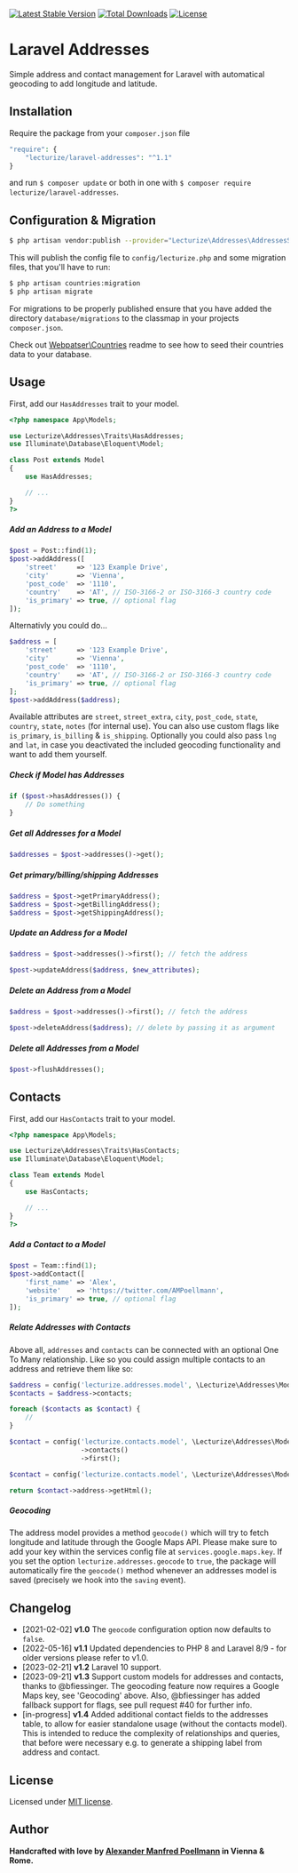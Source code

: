 [![Latest Stable Version](https://poser.pugx.org/lecturize/laravel-addresses/v/stable)](https://packagist.org/packages/lecturize/laravel-addresses)
[![Total Downloads](https://poser.pugx.org/lecturize/laravel-addresses/downloads)](https://packagist.org/packages/lecturize/laravel-addresses)
[![License](https://poser.pugx.org/lecturize/laravel-addresses/license)](https://packagist.org/packages/lecturize/laravel-addresses)

# Laravel Addresses

Simple address and contact management for Laravel with automatical geocoding to add longitude and latitude.

## Installation

Require the package from your `composer.json` file

```php
"require": {
	"lecturize/laravel-addresses": "^1.1"
}
```

and run `$ composer update` or both in one with `$ composer require lecturize/laravel-addresses`.

## Configuration & Migration

```bash
$ php artisan vendor:publish --provider="Lecturize\Addresses\AddressesServiceProvider"
```

This will publish the config file to `config/lecturize.php` and some migration files, that you'll have to run:

```bash
$ php artisan countries:migration
$ php artisan migrate
```

For migrations to be properly published ensure that you have added the directory `database/migrations` to the classmap in your projects `composer.json`.

Check out [Webpatser\Countries](https://github.com/webpatser/laravel-countries) readme to see how to seed their countries data to your database.

## Usage

First, add our `HasAddresses` trait to your model.
        
```php
<?php namespace App\Models;

use Lecturize\Addresses\Traits\HasAddresses;
use Illuminate\Database\Eloquent\Model;

class Post extends Model
{
    use HasAddresses;

    // ...
}
?>
```

##### Add an Address to a Model
```php
$post = Post::find(1);
$post->addAddress([
    'street'     => '123 Example Drive',
    'city'       => 'Vienna',
    'post_code'  => '1110',
    'country'    => 'AT', // ISO-3166-2 or ISO-3166-3 country code
    'is_primary' => true, // optional flag
]);
```

Alternativly you could do...

```php
$address = [
    'street'     => '123 Example Drive',
    'city'       => 'Vienna',
    'post_code'  => '1110',
    'country'    => 'AT', // ISO-3166-2 or ISO-3166-3 country code
    'is_primary' => true, // optional flag
];
$post->addAddress($address);
```

Available attributes are `street`, `street_extra`, `city`, `post_code`, `state`, `country`, `state`, `notes` (for internal use). You can also use custom flags like `is_primary`, `is_billing` & `is_shipping`. Optionally you could also pass `lng` and `lat`, in case you deactivated the included geocoding functionality and want to add them yourself.

##### Check if Model has Addresses
```php
if ($post->hasAddresses()) {
    // Do something
}
```

##### Get all Addresses for a Model
```php
$addresses = $post->addresses()->get();
```

##### Get primary/billing/shipping Addresses
```php
$address = $post->getPrimaryAddress();
$address = $post->getBillingAddress();
$address = $post->getShippingAddress();
```

##### Update an Address for a Model
```php
$address = $post->addresses()->first(); // fetch the address

$post->updateAddress($address, $new_attributes);
```

##### Delete an Address from a Model
```php
$address = $post->addresses()->first(); // fetch the address

$post->deleteAddress($address); // delete by passing it as argument
```

##### Delete all Addresses from a Model
```php
$post->flushAddresses();
```

## Contacts

First, add our `HasContacts` trait to your model.

```php
<?php namespace App\Models;

use Lecturize\Addresses\Traits\HasContacts;
use Illuminate\Database\Eloquent\Model;

class Team extends Model
{
    use HasContacts;

    // ...
}
?>
```

##### Add a Contact to a Model

```php
$post = Team::find(1);
$post->addContact([
    'first_name' => 'Alex',
    'website'    => 'https://twitter.com/AMPoellmann',
    'is_primary' => true, // optional flag
]);
```

##### Relate Addresses with Contacts

Above all, `addresses` and `contacts` can be connected with an optional One To Many relationship. Like so you could assign multiple contacts to an address and retrieve them like so:

```php
$address = config('lecturize.addresses.model', \Lecturize\Addresses\Models\Address::class)::find(1);
$contacts = $address->contacts;

foreach ($contacts as $contact) {
    //
}
```

```php
$contact = config('lecturize.contacts.model', \Lecturize\Addresses\Models\Contact::class)::find(1)
                  ->contacts()
                  ->first();
```

```php
$contact = config('lecturize.contacts.model', \Lecturize\Addresses\Models\Contact::class)::find(1);

return $contact->address->getHtml();
```

##### Geocoding

The address model provides a method `geocode()` which will try to fetch longitude and latitude through the Google Maps API. Please make sure to add your key within the services config file at `services.google.maps.key`. If you set the option `lecturize.addresses.geocode` to `true`, the package will automatically fire the `geocode()` method whenever an addresses model is saved (precisely we hook into the `saving` event).

## Changelog

- [2021-02-02] **v1.0** The `geocode` configuration option now defaults to `false`.
- [2022-05-16] **v1.1** Updated dependencies to PHP 8 and Laravel 8/9 - for older versions please refer to v1.0.
- [2023-02-21] **v1.2** Laravel 10 support.
- [2023-09-21] **v1.3** Support custom models for addresses and contacts, thanks to @bfiessinger. The geocoding feature now requires a Google Maps key, see 'Geocoding' above. Also, @bfiessinger has added fallback support for flags, see pull request #40 for further info.
- [in-progress] **v1.4** Added additional contact fields to the addresses table, to allow for easier standalone usage (without the contacts model). This is intended to reduce the complexity of relationships and queries, that before were necessary e.g. to generate a shipping label from address and contact.

## License

Licensed under [MIT license](http://opensource.org/licenses/MIT).

## Author

**Handcrafted with love by [Alexander Manfred Poellmann](https://twitter.com/AMPoellmann) in Vienna &amp; Rome.**
